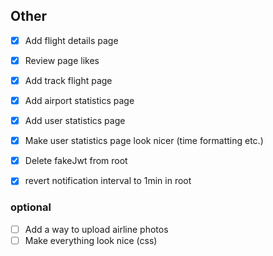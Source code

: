 ## Other
- [X] Add flight details page
- [X] Review page likes
- [X] Add track flight page
- [X] Add airport statistics page
- [X] Add user statistics page
- [X] Make user statistics page look nicer (time formatting etc.)
- [X] Delete fakeJwt from root
- [X] revert notification interval to 1min in root


### optional
- [ ] Add a way to upload airline photos
- [ ] Make everything look nice (css)
